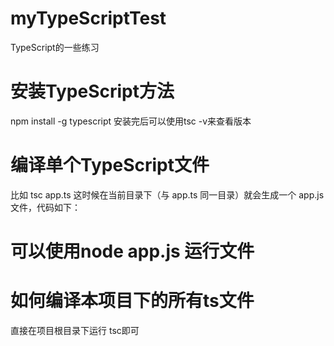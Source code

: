 # myTypeScriptTest
TypeScript的一些练习

# 安装TypeScript方法
npm install -g typescript
安装完后可以使用tsc -v来查看版本

# 编译单个TypeScript文件
比如 tsc app.ts 这时候在当前目录下（与 app.ts 同一目录）就会生成一个 app.js 文件，代码如下：

# 可以使用node app.js 运行文件

# 如何编译本项目下的所有ts文件
直接在项目根目录下运行 tsc即可

